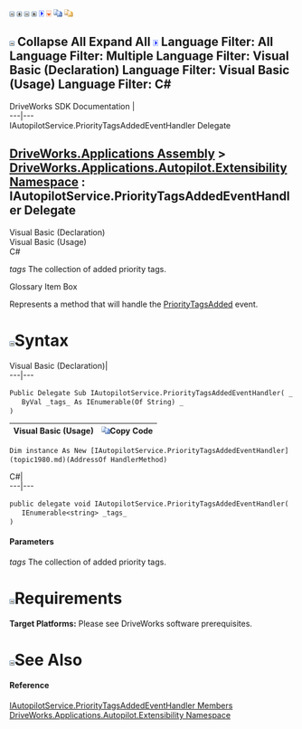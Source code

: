 ![](dotnetimages/collapse.gif) ![](dotnetimages/expand.gif) ![](dotnetimages/collapse.gif) ![](dotnetimages/expand.gif) ![](dotnetimages/drpdown.gif) ![](dotnetimages/drpdown_orange.gif) ![](dotnetimages/copycode.gif) ![](dotnetimages/copycodeHighlight.gif)

![](dotnetimages/collapse.gif) Collapse All Expand All ![](dotnetimages/drpdown.gif) Language Filter: All  Language Filter: Multiple  Language Filter: Visual Basic (Declaration) Language Filter: Visual Basic (Usage) Language Filter: C#  
---  
DriveWorks SDK Documentation  |   
---|---  
IAutopilotService.PriorityTagsAddedEventHandler Delegate   
  
[DriveWorks.Applications Assembly](topic13.md) > [DriveWorks.Applications.Autopilot.Extensibility Namespace](topic1633.md) : IAutopilotService.PriorityTagsAddedEventHandler Delegate  
---  
  
Visual Basic (Declaration)    
Visual Basic (Usage)    
C# 

_tags_
    The collection of added priority tags.

Glossary Item Box

Represents a method that will handle the [PriorityTagsAdded](topic1685.md) event. 

# ![](dotnetimages/collapse.gif)Syntax

Visual Basic (Declaration)|   
---|---  
      
    
    Public Delegate Sub IAutopilotService.PriorityTagsAddedEventHandler( _
       ByVal _tags_ As IEnumerable(Of String) _
    )   
  
Visual Basic (Usage)| ![](dotnetimages/copycode.gif)Copy Code  
---|---  
      
    
    Dim instance As New [IAutopilotService.PriorityTagsAddedEventHandler](topic1980.md)(AddressOf HandlerMethod)  
  
C#|   
---|---  
      
    
    public delegate void IAutopilotService.PriorityTagsAddedEventHandler( 
       IEnumerable<string> _tags_
    )  
  
#### Parameters

 _tags_
    The collection of added priority tags.

# ![](dotnetimages/collapse.gif)Requirements

**Target Platforms:** Please see DriveWorks software prerequisites.

# ![](dotnetimages/collapse.gif)See Also

#### Reference

[IAutopilotService.PriorityTagsAddedEventHandler Members](topic1980.md)   
[DriveWorks.Applications.Autopilot.Extensibility Namespace](topic1633.md)


